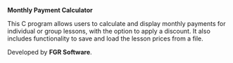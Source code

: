 **Monthly Payment Calculator**

This C program allows users to calculate and display monthly payments for individual or group lessons, with the option to apply a discount. It also includes functionality to save and load the lesson prices from a file.

Developed by **FGR Software**.
